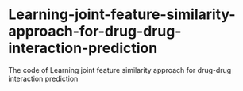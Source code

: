 # Learning-joint-feature-similarity-approach-for-drug-drug-interaction-prediction
The code of Learning joint feature similarity approach for drug-drug interaction prediction

